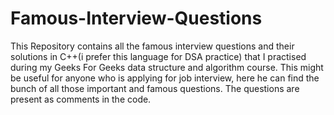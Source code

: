 # Famous-Interview-Questions
This Repository contains all the famous interview questions and their solutions in C++(i prefer this language for DSA practice) that I practised during my Geeks For Geeks data structure and algorithm course. This might be useful for anyone who is applying for job interview, here he can find the bunch of all those important and famous questions.
The questions are present as comments in the code. 
